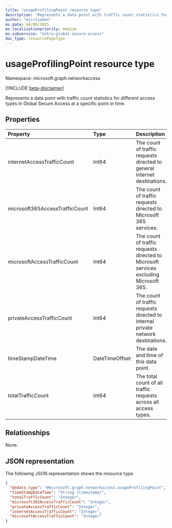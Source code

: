 ```yaml
---
title: "usageProfilingPoint resource type"
description: "Represents a data point with traffic count statistics for different access types in Global Secure Access."
author: "miritsadon"
ms.date: 04/08/2025
ms.localizationpriority: medium
ms.subservice: "entra-global-secure-access"
doc_type: resourcePageType
---
```


# usageProfilingPoint resource type

Namespace: microsoft.graph.networkaccess

[!INCLUDE [beta-disclaimer](../../includes/beta-disclaimer.md)]

Represents a data point with traffic count statistics for different access types in Global Secure Access at a specific point in time.

## Properties
|Property|Type|Description|
|:---|:---|:---|
|internetAccessTrafficCount|Int64|The count of traffic requests directed to general internet destinations.|
|microsoft365AccessTrafficCount|Int64|The count of traffic requests directed to Microsoft 365 services.|
|microsoftAccessTrafficCount|Int64|The count of traffic requests directed to Microsoft services excluding Microsoft 365.|
|privateAccessTrafficCount|Int64|The count of traffic requests directed to internal private network destinations.|
|timeStampDateTime|DateTimeOffset|The date and time of this data point.|
|totalTrafficCount|Int64|The total count of all traffic requests across all access types.|

## Relationships
None.

## JSON representation
The following JSON representation shows the resource type.
<!-- {
  "blockType": "resource",
  "@odata.type": "microsoft.graph.networkaccess.usageProfilingPoint"
}
-->
``` json
{
  "@odata.type": "#microsoft.graph.networkaccess.usageProfilingPoint",
  "timeStampDateTime": "String (timestamp)",
  "totalTrafficCount": "Integer",
  "microsoft365AccessTrafficCount": "Integer",
  "privateAccessTrafficCount": "Integer",
  "internetAccessTrafficCount": "Integer",
  "microsoftAccessTrafficCount": "Integer"
}
```